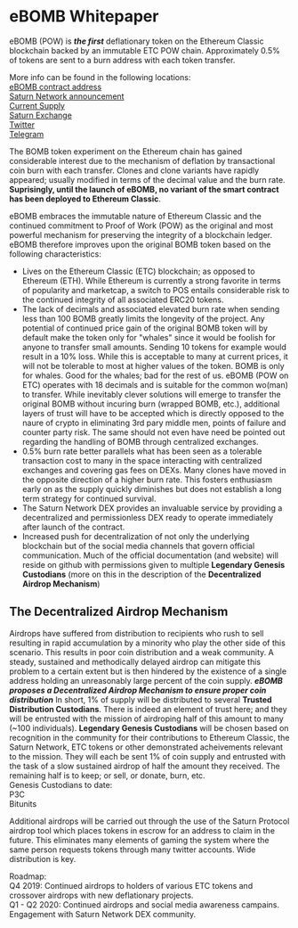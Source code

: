 # eBOMB Whitepaper
eBOMB (POW) is ***the first*** deflationary token on the Ethereum Classic blockchain backed by an immutable ETC POW chain. Approximately 0.5% of tokens are sent to a burn address with each token transfer.  
 
More info can be found in the following locations:  
[eBOMB contract address](https://blockscout.com/etc/mainnet/tokens/0x171040cd10f204f3b257e45b41ce65d36150558c/token_transfers)  
[Saturn Network announcement](https://forum.saturn.network/t/ebomb-pow-0-5-deflationary-on-etc-chain/4800)  
[Current Supply](https://www.saturn.network/exchange/ETC/order-book/0x171040cd10f204f3b257e45b41ce65d36150558c)  
[Saturn Exchange](https://www.saturn.network/exchange/ETC/order-book/0x171040cd10f204f3b257e45b41ce65d36150558c)  
[Twitter](https://twitter.com/eBOMB_POW)  
[Telegram](https://t.me/eBOMB_POW)  
  
The BOMB token experiment on the Ethereum chain has gained considerable interest due to the mechanism of deflation by transactional coin burn with each transfer. Clones and clone variants have rapidly appeared; usually modified in terms of the decimal value and the burn rate. **Suprisingly, until the launch of eBOMB, no variant of the smart contract has been deployed to Ethereum Classic**.  
  
eBOMB embraces the immutable nature of Ethereum Classic and the continued commitment to Proof of Work (POW) as the original and most powerful mechanism for preserving the integrity of a blockchain ledger. eBOMB therefore improves upon the original BOMB token based on the following characteristics:  

* Lives on the Ethereum Classic (ETC) blockchain; as opposed to Ethereum (ETH). While Ethereum is currently a strong favorite in terms of popularity and marketcap, a switch to POS entails considerable risk to the continued integrity of all associated ERC20 tokens.
* The lack of decimals and associated elevated burn rate when sending less than 100 BOMB greatly limits the longevity of the project. Any potential of continued price gain of the original BOMB token will by default make the token only for "whales" since it would be foolish for anyone to transfer small amounts. Sending 10 tokens for example would result in a 10% loss. While this is acceptable to many at current prices, it will not be tolerable to most at higher values of the token. BOMB is only for whales. Good for the whales; bad for the rest of us. eBOMB (POW on ETC) operates with 18 decimals and is suitable for the common wo(man) to transfer. While inevitably clever solutions will emerge to transfer the original BOMB without incuring burn (wrapped BOMB, etc.), additional layers of trust will have to be accepted which is directly opposed to the naure of crypto in eliminating 3rd pary middle men, points of failure and counter party risk. The same should not even have need be pointed out regarding the handling of BOMB through centralized exchanges.  
* 0.5% burn rate better parallels what has been seen as a tolerable transaction cost to many in the space interacting with centralized exchanges and covering gas fees on DEXs. Many clones have moved in the opposite direction of a higher burn rate. This fosters enthusiasm early on as the supply quickly diminishes but does not establish a long term strategy for continued survival.
* The Saturn Network DEX provides an invaluable service by providing a decentralized and permissionless DEX ready to operate immediately after launch of the contract.  
* Increased push for decentralization of not only the underlying blockchain but of the social media channels that govern official communication. Much of the official documentation (and website) will reside on github with permissions given to multiple **Legendary Genesis Custodians** (more on this in the description of the **Decentralized Airdrop Mechanism**)  
  
 ## The Decentralized Airdrop Mechanism  
 Airdrops have suffered from distribution to recipients who rush to sell resulting in rapid accumulation by a minority who play the other side of this scenario. This results in poor coin distribution and a weak community. A steady, sustained and methodically delayed airdrop can mitigate this problem to a certain extent but is then hindered by the existence of a single address holding an unreasonably large percent of the coin supply. ***eBOMB proposes a Decentralized Airdrop Mechanism to ensure proper coin distribution*** In short, 1% of supply will be distributed to several **Trusted Distribution Custodians**. There is indeed an element of trust here; and they will be entrusted with the mission of airdroping half of this amount to many (~100 individuals). **Legendary Genesis Custodians** will be chosen based on recognition in the community for their contributions to Ethereum Classic, the Saturn Network, ETC tokens or other demonstrated acheivements relevant to the mission. They will each be sent 1% of coin supply and entrusted with the task of a slow sustained airdrop of half the amount they received. The remaining half is to keep; or sell, or donate, burn, etc.  
Genesis Custodians to date:  
P3C  
Bitunits  

Additional airdrops will be carried out through the use of the Saturn Protocol airdrop tool which places tokens in escrow for an address to claim in the future. This eliminates many elements of gaming the system where the same person requests tokens through many twitter accounts. Wide distribution is key.  
  
Roadmap:  
Q4 2019: Continued airdrops to holders of various ETC tokens and crossover airdrops with new deflationary projects.  
Q1 - Q2 2020: Continued airdrops and social media awareness campains. Engagement with Saturn Network DEX community. 
